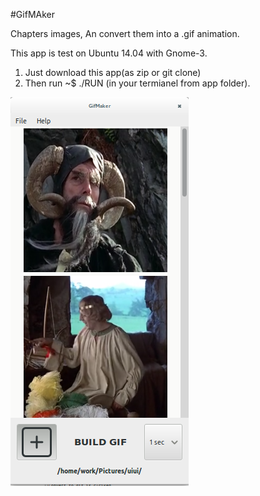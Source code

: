 #GifMAker

Chapters images, An convert them into a .gif animation.

This app is test on Ubuntu 14.04 with Gnome-3.

1. Just download this app(as zip or git clone) 
2. Then run ~$ ./RUN (in your termianel from app folder).

![App-ui](https://raw.githubusercontent.com/voidcode/gifmaker/master/PR/capter-images-ui.png)
